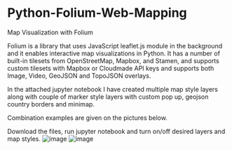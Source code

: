 # Python-Folium-Web-Mapping
Map Visualization with Folium

Folium is a library that uses JavaScript leaflet.js module in the background and it enables interactive map visualizations in Python.
It has a number of built-in tilesets from OpenStreetMap, Mapbox, and Stamen, and supports custom tilesets with Mapbox or Cloudmade API keys and supports both Image, Video, GeoJSON and TopoJSON overlays.


In the attached jupyter notebook I have created multiple map style layers along with couple of marker style layers with custom pop up, geojson country borders and minimap.

Combination examples are given on the pictures below. 

Download the files, run jupyter notebook and turn on/off desired layers and map styles. 
![image](https://user-images.githubusercontent.com/68387549/177037939-751d7607-8cfe-4ddf-bec5-f868047dff68.png)
![image](https://user-images.githubusercontent.com/68387549/177037965-e3d22727-aea6-4e4b-9912-f01c14cbd55b.png)


